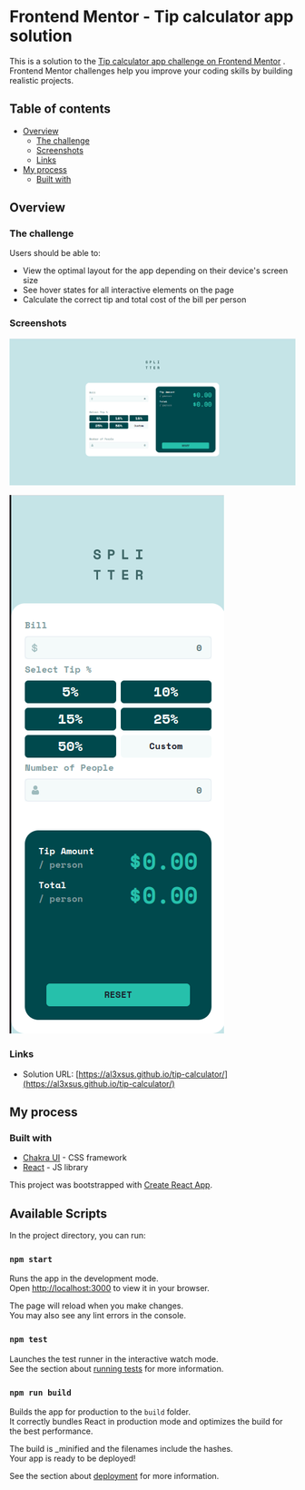 # Frontend Mentor - Tip calculator app solution

This is a solution to
the [Tip calculator app challenge on Frontend Mentor](https://www.frontendmentor.io/challenges/tip-calculator-app-ugJNGbJUX)
. Frontend Mentor challenges help you improve your coding skills by building realistic projects.

## Table of contents

- [Overview](#overview)
  - [The challenge](#the-challenge)
  - [Screenshots](#screenshots)
  - [Links](#links)
- [My process](#my-process)
  - [Built with](#built-with)

## Overview

### The challenge

Users should be able to:

- View the optimal layout for the app depending on their device's screen size
- See hover states for all interactive elements on the page
- Calculate the correct tip and total cost of the bill per person

### Screenshots

![Desktop version](./src/screenshots/Screenshot-1.png "Desktop version")

![Mobile version](./src/screenshots/Screenshot-2.png "Mobile version")

### Links

- Solution URL: [https://al3xsus.github.io/tip-calculator/](https://al3xsus.github.io/tip-calculator/)

## My process

### Built with

- [Chakra UI](https://chakra-ui.com/) - CSS framework
- [React](https://reactjs.org/) - JS library

This project was bootstrapped with [Create React App](https://github.com/facebook/create-react-app).

## Available Scripts

In the project directory, you can run:

### `npm start`

Runs the app in the development mode.\
Open [http://localhost:3000](http://localhost:3000) to view it in your browser.

The page will reload when you make changes.\
You may also see any lint errors in the console.

### `npm test`

Launches the test runner in the interactive watch mode.\
See the section about [running tests](https://facebook.github.io/create-react-app/docs/running-tests) for more information.

### `npm run build`

Builds the app for production to the `build` folder.\
It correctly bundles React in production mode and optimizes the build for the best performance.

The build is _minified and the filenames include the hashes.\
Your app is ready to be deployed!

See the section about [deployment](https://facebook.github.io/create-react-app/docs/deployment) for more information.